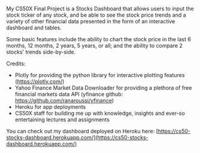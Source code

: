 My CS50X Final Project is a Stocks Dashboard that  allows users to input the stock ticker of any stock,
and be able to see the stock price trends and a variety of other financial data presented in the form of an interactive dashboard and tables.

Some basic features include the ability to chart the stock price in the last 6 months, 12 months, 2 years, 5 years, or all; and the
ability to compare 2 stocks' trends side-by-side.

Credits:
 - Plotly for providing the python library for interactive plotting features (https://plotly.com/)
 - Yahoo Finance Market Data Downloader for providing a plethora of free financial markets data API (yfinance github: https://github.com/ranaroussi/yfinance)
 - Heroku for app deployments
 - CS50X staff for building me up with knowledge, insights and ever-so entertaining lectures and assignments

You can check out my dashboard deployed on Heroku here: [https://cs50-stocks-dashboard.herokuapp.com/](https://cs50-stocks-dashboard.herokuapp.com/)
